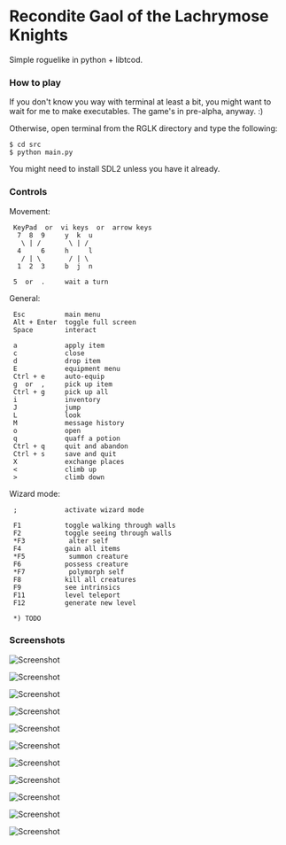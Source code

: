 # Recondite Gaol of the Lachrymose Knights

Simple roguelike in python + libtcod.



### How to play

If you don't know you way with terminal at least a bit, you might want to wait
for me to make executables. The game's in pre-alpha, anyway. :)

Otherwise, open terminal from the RGLK directory and type the following:

```
$ cd src
$ python main.py
```

You might need to install SDL2 unless you have it already.


### Controls

Movement:

```
 KeyPad  or  vi keys  or  arrow keys
  7  8  9     y  k  u
   \ | /       \ | /
  4     6     h     l
   / | \       / | \
  1  2  3     b  j  n

 5  or  .     wait a turn
```

General:

```
 Esc          main menu
 Alt + Enter  toggle full screen
 Space        interact

 a            apply item
 c            close
 d            drop item
 E            equipment menu
 Ctrl + e     auto-equip
 g  or  ,     pick up item
 Ctrl + g     pick up all
 i            inventory
 J            jump
 L            look
 M            message history
 o            open
 q            quaff a potion
 Ctrl + q     quit and abandon
 Ctrl + s     save and quit
 X            exchange places
 <            climb up
 >            climb down
```

Wizard mode:

```
 ;            activate wizard mode

 F1           toggle walking through walls
 F2           toggle seeing through walls
 *F3           alter self
 F4           gain all items
 *F5           summon creature
 F6           possess creature
 *F7           polymorph self
 F8           kill all creatures
 F9           see intrinsics
 F11          level teleport
 F12          generate new level

 *) TODO
```


### Screenshots

![Screenshot](doc/screenshots/dungeon.png)

![Screenshot](doc/screenshots/dungeon2.png)

![Screenshot](doc/screenshots/BSP.png)

![Screenshot](doc/screenshots/BSP2.png)

![Screenshot](doc/screenshots/cave.png)

![Screenshot](doc/screenshots/cave2.png)

![Screenshot](doc/screenshots/city.png)

![Screenshot](doc/screenshots/city2.png)

![Screenshot](doc/screenshots/sewer.png)

![Screenshot](doc/screenshots/sewer2.png)

![Screenshot](doc/screenshots/maze.png)
